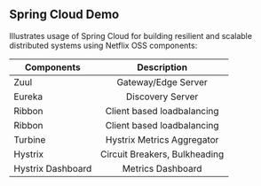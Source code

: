 ## Spring Cloud Demo
  Illustrates usage of Spring Cloud for building resilient and scalable distributed systems using 
  Netflix OSS components: 
  
  | Components        | Description           
| ------------- |:-------------:| 
| Zuul      | Gateway/Edge Server | 
| Eureka      | Discovery Server |  
| Ribbon | Client based loadbalancing      |  
| Ribbon | Client based loadbalancing      |  
| Turbine | Hystrix Metrics Aggregator      |  
| Hystrix | Circuit Breakers, Bulkheading      |  
| Hystrix Dashboard | Metrics Dashboard      |  
